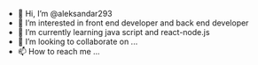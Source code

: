 - 👋 Hi, I’m @aleksandar293
- 👀 I’m interested in front end developer and back end developer
- 🌱 I’m currently learning java script and react-node.js
- 💞️ I’m looking to collaborate on ...
- 📫 How to reach me ...

<!---
aleksandar293/aleksandar293 is a ✨ special ✨ repository because its `README.md` (this file) appears on your GitHub profile.
You can click the Preview link to take a look at your changes.
--->
